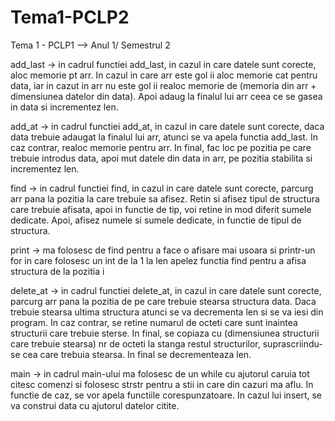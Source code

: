 # Tema1-PCLP2
Tema 1 - PCLP1 --> Anul 1/ Semestrul 2

add_last -> in cadrul functiei add_last, in cazul in care datele sunt corecte, aloc memorie pt arr. In cazul in care arr este gol ii aloc memorie cat pentru data, iar in cazut in arr nu este gol ii realoc memorie de (memoria din arr + dimensiunea datelor din data). Apoi adaug la finalul lui arr ceea ce se gasea in data si incrementez len.

add_at -> in cadrul functiei add_at, in cazul in care datele sunt corecte, daca data trebuie adaugat la finalul lui arr, atunci se va apela functia add_last. In caz contrar, realoc memorie pentru arr. In final, fac loc pe pozitia pe care trebuie introdus data, apoi mut datele din data in arr, pe pozitia stabilita si incrementez len.

find -> in cadrul functiei find, in cazul in care datele sunt corecte, parcurg arr pana la pozitia la care trebuie sa afisez. Retin si afisez tipul de structura care trebuie afisata, apoi in functie de tip, voi retine in mod diferit sumele dedicate. Apoi, afisez numele si sumele dedicate, in functie de tipul de structura.

print -> ma folosesc de find pentru a face o afisare mai usoara si printr-un for in care folosesc un int de la 1 la len apelez functia find pentru a afisa structura de la pozitia i

delete_at -> in cadrul functiei delete_at, in cazul in care datele sunt corecte, parcurg arr pana la pozitia de pe care trebuie stearsa structura data. Daca trebuie stearsa ultima structura atunci se va decrementa len si se va iesi din program. In caz contrar, se retine numarul de octeti care sunt inaintea structurii care trebuie sterse. In final, se copiaza cu (dimensiunea structurii care trebuie stearsa) nr de octeti la stanga restul structurilor, suprascriindu-se cea care trebuia stearsa. In final se decrementeaza len.

main -> in cadrul main-ului ma folosesc de un while cu ajutorul caruia tot citesc comenzi si folosesc strstr pentru a stii in care din cazuri ma aflu. In functie de caz, se vor apela functiile corespunzatoare. In cazul lui insert, se va construi data cu ajutorul datelor citite. 
